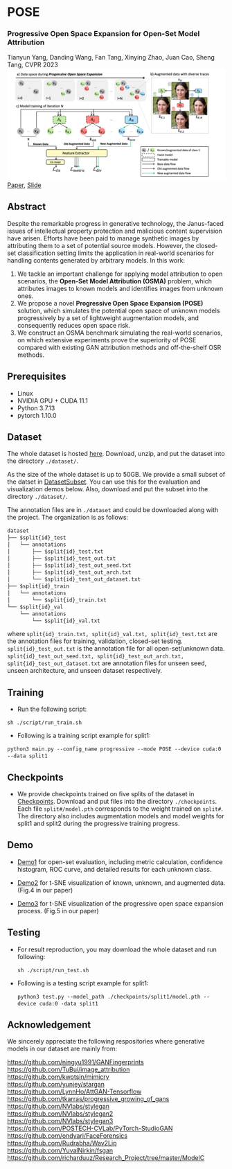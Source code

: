 # POSE
### Progressive Open Space Expansion for Open-Set Model Attribution
Tianyun Yang, Danding Wang, Fan Tang, Xinying Zhao, Juan Cao, Sheng Tang, CVPR 2023 
<img src='metadata/method.png' width=1000>
[Paper](https://openaccess.thecvf.com/content/CVPR2023/papers/Yang_Progressive_Open_Space_Expansion_for_Open-Set_Model_Attribution_CVPR_2023_paper.pdf), [Slide](metadata/slide.pdf)

##  Abstract
Despite the remarkable progress in generative technology, the Janus-faced issues of intellectual property protection and malicious content supervision have arisen. Efforts have been paid to manage synthetic images by attributing them to a set of potential source models. However, the closed-set classification setting limits the application in real-world scenarios for handling contents generated by arbitrary models. In this work:
1. We tackle an important challenge for applying model attribution to open scenarios, the **Open-Set Model Attribution (OSMA)** problem, which attributes images to known models and identifies images from unknown ones.<br>
2. We propose a novel **Progressive Open Space Expansion (POSE)** solution, which simulates the potential open space of unknown models progressively by a set of lightweight augmentation models, and consequently reduces open space risk.<br>
3. We construct an OSMA benchmark simulating the real-world scenarios, on which extensive experiments prove the superiority of POSE compared with existing GAN attribution methods and off-the-shelf OSR methods. 

## Prerequisites
- Linux
- NVIDIA GPU + CUDA 11.1
- Python 3.7.13
- pytorch 1.10.0

## Dataset
The whole dataset is hosted [here](https://zenodo.org/record/8103474). Download, unzip, and put the dataset into the directory ``./dataset/``.

As the size of the whole dataset is up to 50GB. We provide a small subset of the datset in [DatasetSubset](https://drive.google.com/file/d/1aPHrtppumWCLN2VfJ5KNoYAbYxqP9-OU/view?usp=drive_link). You can use this for the evaluation and visualization demos below. Also, download and put the subset into the directory ``./dataset/``.

The annotation files are in ``./dataset`` and could be downloaded along with the project. The organization is as follows: 
  ```
  dataset
  ├── $split{id}_test
  │   └── annotations
  │       ├── $split{id}_test.txt
  │       ├── $split{id}_test_out.txt
  │       ├── $split{id}_test_out_seed.txt
  │       ├── $split{id}_test_out_arch.txt
  │       └── $split{id}_test_out_dataset.txt
  ├── $split{id}_train
  │   └── annotations
  │       └── $split{id}_train.txt
  └── $split{id}_val
      └── annotations
          └── $split{id}_val.txt
  ```
where `split{id}_train.txt, split{id}_val.txt, split{id}_test.txt` are the annotation files for training, validation, closed-set testing. `split{id}_test_out.txt` is the annotation file for all open-set/unknown data. `split{id}_test_out_seed.txt, split{id}_test_out_arch.txt, split{id}_test_out_dataset.txt` are annotation files for unseen seed, unseen architecture, and unseen dataset respectively. 


## Training
  - Run the following script:
  ```
  sh ./script/run_train.sh
  ```
  - Following is a training script example for split1: 
  ```
  python3 main.py --config_name progressive --mode POSE --device cuda:0 --data split1
  ```

## Checkpoints 
  - We provide checkpoints trained on five splits of the dataset in [Checkpoints](https://drive.google.com/drive/folders/1o6oPWd6zNxwUlquuFt7owGU0XfWtemRh?usp=drive_link). Download and put files into the directory ``./checkpoints``.
Each file ``split#/model.pth`` corresponds to the weight trained on ``split#``. The directory also includes augmentation models and model weights for split1 and split2 during the progressive training progress.

## Demo
- [Demo1](evaluation_demo.ipynb) for open-set evaluation, including metric calculation, confidence histogram, ROC curve, and detailed results for each unknown class.

- [Demo2](case_visualization.ipynb) for t-SNE visualization of known, unknown, and augmented data. (Fig.4 in our paper)

- [Demo3](prog_visualization.ipynb) for t-SNE visualization of the progressive open space expansion process. (Fig.5 in our paper)

## Testing

  - For result reproduction, you may download the whole dataset and run following:
    ```
    sh ./script/run_test.sh
    ```
  - Following is a testing script example for split1: 
    ```
    python3 test.py --model_path ./checkpoints/split1/model.pth --device cuda:0 -data split1
    ```

## Acknowledgement
We sincerely appreciate the following respositories where generative models in our dataset are mainly from:

https://github.com/ningyu1991/GANFingerprints<br>
https://github.com/TuBui/image_attribution<br>
https://github.com/kwotsin/mimicry<br>
https://github.com/yunjey/stargan<br>
https://github.com/LynnHo/AttGAN-Tensorflow<br>
https://github.com/tkarras/progressive_growing_of_gans<br>
https://github.com/NVlabs/stylegan<br>
https://github.com/NVlabs/stylegan2<br>
https://github.com/NVlabs/stylegan3<br>
https://github.com/POSTECH-CVLab/PyTorch-StudioGAN<br>
https://github.com/ondyari/FaceForensics<br>
https://github.com/Rudrabha/Wav2Lip<br>
https://github.com/YuvalNirkin/fsgan<br>
https://github.com/richarduuz/Research_Project/tree/master/ModelC<br>





